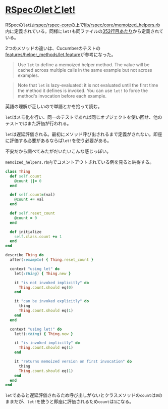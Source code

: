 # [RSpecのletとlet!](/2015/06/03/difference-of-let-and-let!-in-rspec.html)

RSpecの`let`は[rspec/rspec-core](https://github.com/rspec/rspec-core)の上で[lib/rspec/core/memoized_helpers.rb](https://github.com/rspec/rspec-core/blob/master/lib/rspec/core/memoized_helpers.rb#L284-L297)内に定義されている。同様に`let!`も同ファイルの[352行目あたり](https://github.com/rspec/rspec-core/blob/master/lib/rspec/core/memoized_helpers.rb#L352-L355)から定義されている。

2つのメソッドの違いは、Cucumberのテストの[features/helper_methods/let.feature](https://github.com/rspec/rspec-core/blob/master/features/helper_methods/let.feature)が参考になった。

>   Use `let` to define a memoized helper method. The value will be cached across
  multiple calls in the same example but not across examples.

>  Note that `let` is lazy-evaluated: it is not evaluated until the first time
  the method it defines is invoked. You can use `let!` to force the method's
  invocation before each example.

英語の理解が乏しいので単語とかを拾って読む。

`let`はメモ化を行い、同一のテストであれば同じオブジェクトを使い回せ、他のテストではまた評価が行われる。

`let`は遅延評価される。最初にメソッド呼び出されるまで定義がされない。即座に評価する必要があるならば`let!`を使う必要がある。

不安だから調べてみたがだいたいこんな感じっぽい。

`memoized_helpers.rb`内でコメントアウトされている例を見ると納得する。

```ruby
class Thing
  def self.count
    @count ||= 0
  end

  def self.count=(val)
    @count += val
  end

  def self.reset_count
    @count = 0
  end

  def initialize
    self.class.count += 1
  end
end

describe Thing do
  after(:example) { Thing.reset_count }

  context "using let" do
    let(:thing) { Thing.new }

    it "is not invoked implicitly" do
      Thing.count.should eq(0)
    end

    it "can be invoked explicitly" do
      thing
      Thing.count.should eq(1)
    end
  end

  context "using let!" do
    let!(:thing) { Thing.new }

    it "is invoked implicitly" do
      Thing.count.should eq(1)
    end

    it "returns memoized version on first invocation" do
      thing
      Thing.count.should eq(1)
    end
  end
end
```

`let`であると遅延評価されるため呼び出しがないとクラスメソッドの`count`は`0`のままだが、`let!`を使うと即座に評価されるため`count`は`1`になる。
